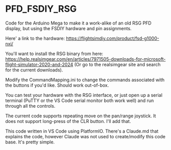 # PFD_FSDIY_RSG
Code for the Arduino Mega to make it a work-alike of an old RSG PFD display, but using the FSDIY hardware and pin assignments. 

Here' a link to the hardware: https://flightsimdiy.com/product/fsd-g1000-nxi/

You'll want to install the RSG binary from here: https://help.realsimgear.com/en/articles/7971505-downloads-for-microsoft-flight-simulator-2020-and-2024
(Or go to the realsimgear site and search for the current downloads).

Modify the CommandMapping.ini to change the commands associated with the buttons if you'd like. Should work out-of-box.

You can test your hardware with the RSG interface, or just open up a serial terminal (PuTTY or the VS Code serial monitor both work well) and run through all the controls.

The current code supports repeating move on the pan/range joystick. It does not support long-press of the CLR button. I'll add that.

 This code written in VS Code using PlatformIO. There's a Claude.md that explains the code, however Claude was not used to create/modify this code base. It's pretty simple. 
